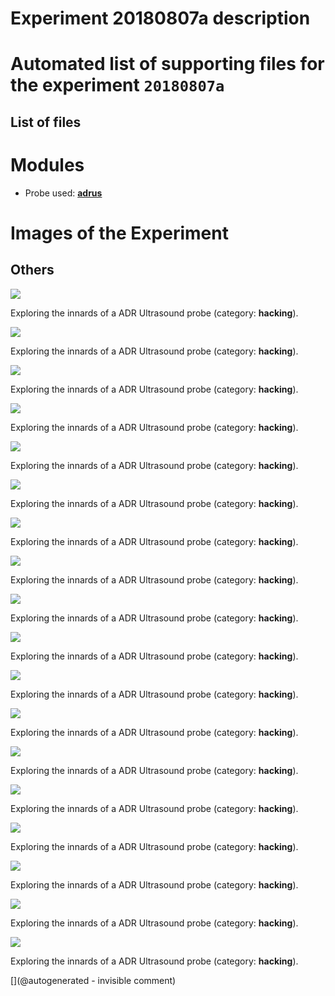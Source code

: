 # Experiment 20180807a description





# Automated list of supporting files for the __experiment `20180807a`__

## List of files




# Modules

* Probe used: __[adrus](/include/probes/auto/adrus.md)__




# Images of the Experiment

## Others

![](/include/images/ADR/P_20180807_213141.jpg)

Exploring the innards of a ADR Ultrasound probe (category: __hacking__).

![](/include/images/ADR/P_20180807_215719.jpg)

Exploring the innards of a ADR Ultrasound probe (category: __hacking__).

![](/include/images/ADR/P_20180807_213138.jpg)

Exploring the innards of a ADR Ultrasound probe (category: __hacking__).

![](/include/images/ADR/P_20180807_215626.jpg)

Exploring the innards of a ADR Ultrasound probe (category: __hacking__).

![](/include/images/ADR/20191207_182250.jpg)

Exploring the innards of a ADR Ultrasound probe (category: __hacking__).

![](/include/images/ADR/P_20180807_213956.jpg)

Exploring the innards of a ADR Ultrasound probe (category: __hacking__).

![](/include/images/ADR/P_20180807_213818.jpg)

Exploring the innards of a ADR Ultrasound probe (category: __hacking__).

![](/include/images/ADR/P_20180807_215406.jpg)

Exploring the innards of a ADR Ultrasound probe (category: __hacking__).

![](/include/images/ADR/P_20180807_213312.jpg)

Exploring the innards of a ADR Ultrasound probe (category: __hacking__).

![](/include/images/ADR/P_20180807_215605.jpg)

Exploring the innards of a ADR Ultrasound probe (category: __hacking__).

![](/include/images/ADR/P_20180807_214629.jpg)

Exploring the innards of a ADR Ultrasound probe (category: __hacking__).

![](/include/images/ADR/P_20180807_214735.jpg)

Exploring the innards of a ADR Ultrasound probe (category: __hacking__).

![](/include/images/ADR/P_20180807_215631.jpg)

Exploring the innards of a ADR Ultrasound probe (category: __hacking__).

![](/include/images/ADR/P_20180807_220447.jpg)

Exploring the innards of a ADR Ultrasound probe (category: __hacking__).

![](/include/images/ADR/P_20180807_213210.jpg)

Exploring the innards of a ADR Ultrasound probe (category: __hacking__).

![](/include/images/ADR/20191207_182334.jpg)

Exploring the innards of a ADR Ultrasound probe (category: __hacking__).

![](/include/images/ADR/P_20180807_213636.jpg)

Exploring the innards of a ADR Ultrasound probe (category: __hacking__).

![](/include/images/ADR/P_20180807_213116.jpg)

Exploring the innards of a ADR Ultrasound probe (category: __hacking__).










[](@autogenerated - invisible comment)